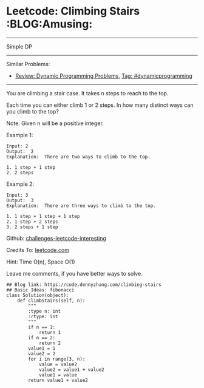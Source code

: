 # Leetcode: Climbing Stairs     :BLOG:Amusing:


---

Simple DP  

---

Similar Problems:  
-   [Review: Dynamic Programming Problems](https://code.dennyzhang.com/review-dynamicprogramming), [Tag: #dynamicprogramming](https://code.dennyzhang.com/tag/dynamicprogramming)

---

You are climbing a stair case. It takes n steps to reach to the top.  

Each time you can either climb 1 or 2 steps. In how many distinct ways can you climb to the top?  

Note: Given n will be a positive integer.  

Example 1:  

    Input: 2
    Output:  2
    Explanation:  There are two ways to climb to the top.
    
    1. 1 step + 1 step
    2. 2 steps

Example 2:  

    Input: 3
    Output:  3
    Explanation:  There are three ways to climb to the top.
    
    1. 1 step + 1 step + 1 step
    2. 1 step + 2 steps
    3. 2 steps + 1 step

Github: [challenges-leetcode-interesting](https://github.com/DennyZhang/challenges-leetcode-interesting/tree/master/climbing-stairs)  

Credits To: [leetcode.com](https://leetcode.com/problems/climbing-stairs/description/)  

Hint: Time O(n), Space O(1)  

Leave me comments, if you have better ways to solve.  

    ## Blog link: https://code.dennyzhang.com/climbing-stairs
    ## Basic Ideas: fibonacci
    class Solution(object):
        def climbStairs(self, n):
            """
            :type n: int
            :rtype: int
            """
            if n == 1:
                return 1
            if n == 2:
                return 2
            value1 = 1
            value2 = 2
            for i in range(3, n):
                value = value2
                value2 = value1 + value2
                value1 = value
            return value1 + value2